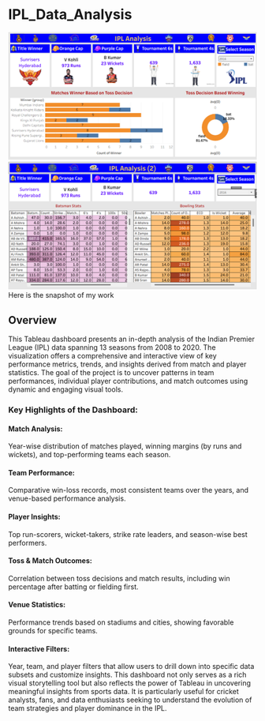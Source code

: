 # IPL_Data_Analysis
![](https://github.com/Manishkannoujiya/IPL_Data_Analysis/blob/main/Screenshot%202025-07-24%20223021.png)
![](https://github.com/Manishkannoujiya/IPL_Data_Analysis/blob/main/Screenshot%202025-07-24%20223035.png)
Here is the snapshot of my work

## Overview
This Tableau dashboard presents an in-depth analysis of the Indian Premier League (IPL) data spanning 13 seasons from 2008 to 2020. The visualization offers a comprehensive and interactive view of key performance metrics, trends, and insights derived from match and player statistics. The goal of the project is to uncover patterns in team performances, individual player contributions, and match outcomes using dynamic and engaging visual tools.

### Key Highlights of the Dashboard:

#### Match Analysis: 
Year-wise distribution of matches played, winning margins (by runs and wickets), and top-performing teams each season.

#### Team Performance: 
Comparative win-loss records, most consistent teams over the years, and venue-based performance analysis.

#### Player Insights: 
Top run-scorers, wicket-takers, strike rate leaders, and season-wise best performers.

#### Toss & Match Outcomes: 
Correlation between toss decisions and match results, including win percentage after batting or fielding first.

#### Venue Statistics:
Performance trends based on stadiums and cities, showing favorable grounds for specific teams.

#### Interactive Filters: 
Year, team, and player filters that allow users to drill down into specific data subsets and customize insights.
This dashboard not only serves as a rich visual storytelling tool but also reflects the power of Tableau in uncovering meaningful insights from sports data. It is particularly useful for cricket analysts, fans, and data enthusiasts seeking to understand the evolution of team strategies and player dominance in the IPL.
